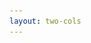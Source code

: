 ```yaml
---
layout: two-cols
---
```

<!-- lewa strona -->
<template v-slot:default>

# <img src="/images/viper_small_no_tran.png" class="w-10 inline"/> Viper

 - Viper to rejestr konfiguracji, którą może brać z:
   - domyślne zhardkodowane, albo wyliczone wartości
   - pliki: JSON, TOML, YAML, HCL, INI, envfile i Java properties
   - zdalne systemy (etcd, Consul)
   - zmienne środowiskowe ([12-Factor apps](https://12factor.net/pl/))
   - flagi linii poleceń (Cobra!)
   - można też ustawiać je dynamicznie podczas działania
 

<BarBottom  title="Goat - Poznań Go Devs #7">
  <Item text=" ">
  </Item>
</BarBottom>
</template>
<!-- prawa strona -->
<template v-slot:right>

# <img src="/images/cobra_small_no_tran.png" class="w-10 inline"/> Cobra

 Cobra zapewnia możliwość użycia flag zgodnych z [POSIX](https://pl.wikipedia.org/wiki/POSIX), zagnieżdżonych struktur poleceń, parametrów globalnych i lokalnych, niestandardowych wyjść pomocy lub autouzupełnień dla znanych powłok, takich jak Bash, Zsh lub nawet Powershell.

### Biblioteka użyta m.in. w: Hugo CLI, Kubernetes CLI (`kubectl`), GitHub CLI
<br>
<img src="/images/gopher_hero.svg" class="w-10 inline" style="margin-right: 10px;"/>
<img src="/images/kubernetes_logo.svg" class="w-40 inline" style="margin-right: 10px;"/>
<img src="/images/gh_cli_logo.png" class="w-10 inline"/>

<BarBottom  title=" ">
  <Item text="Meetup">
    <a href="https://www.meetup.com/pl-PL/goat-poznan-go-devs/"><img src="/images/meetup-icon.svg" class="w-5"/></a>
  </Item>
</BarBottom>
</template>